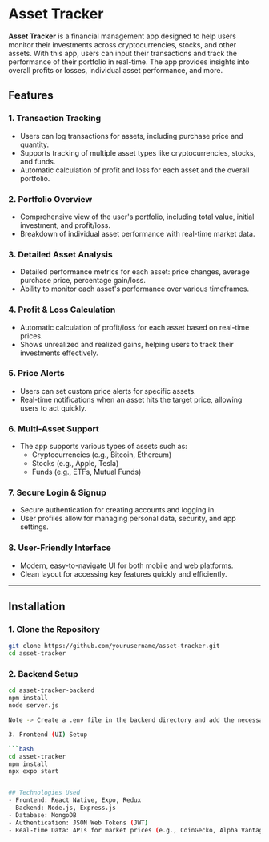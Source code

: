 # Asset Tracker

**Asset Tracker** is a financial management app designed to help users monitor their investments across cryptocurrencies, stocks, and other assets. With this app, users can input their transactions and track the performance of their portfolio in real-time. The app provides insights into overall profits or losses, individual asset performance, and more.

## Features

### 1. Transaction Tracking
- Users can log transactions for assets, including purchase price and quantity.
- Supports tracking of multiple asset types like cryptocurrencies, stocks, and funds.
- Automatic calculation of profit and loss for each asset and the overall portfolio.

### 2. Portfolio Overview
- Comprehensive view of the user's portfolio, including total value, initial investment, and profit/loss.
- Breakdown of individual asset performance with real-time market data.

### 3. Detailed Asset Analysis
- Detailed performance metrics for each asset: price changes, average purchase price, percentage gain/loss.
- Ability to monitor each asset's performance over various timeframes.

### 4. Profit & Loss Calculation
- Automatic calculation of profit/loss for each asset based on real-time prices.
- Shows unrealized and realized gains, helping users to track their investments effectively.

### 5. Price Alerts
- Users can set custom price alerts for specific assets.
- Real-time notifications when an asset hits the target price, allowing users to act quickly.

### 6. Multi-Asset Support
- The app supports various types of assets such as:
  - Cryptocurrencies (e.g., Bitcoin, Ethereum)
  - Stocks (e.g., Apple, Tesla)
  - Funds (e.g., ETFs, Mutual Funds)

### 7. Secure Login & Signup
- Secure authentication for creating accounts and logging in.
- User profiles allow for managing personal data, security, and app settings.

### 8. User-Friendly Interface
- Modern, easy-to-navigate UI for both mobile and web platforms.
- Clean layout for accessing key features quickly and efficiently.

---

## Installation

### 1. Clone the Repository

   ```bash
   git clone https://github.com/yourusername/asset-tracker.git
   cd asset-tracker
   ```

### 2. Backend Setup

   ```bash
   cd asset-tracker-backend
   npm install
   node server.js

Note -> Create a .env file in the backend directory and add the necessary environment variables such as database connection strings, API keys, and JWT secrets.

3. Frontend (UI) Setup

   ```bash
   cd asset-tracker
   npm install
   npx expo start


## Technologies Used
- Frontend: React Native, Expo, Redux
- Backend: Node.js, Express.js
- Database: MongoDB
- Authentication: JSON Web Tokens (JWT)
- Real-time Data: APIs for market prices (e.g., CoinGecko, Alpha Vantage)








